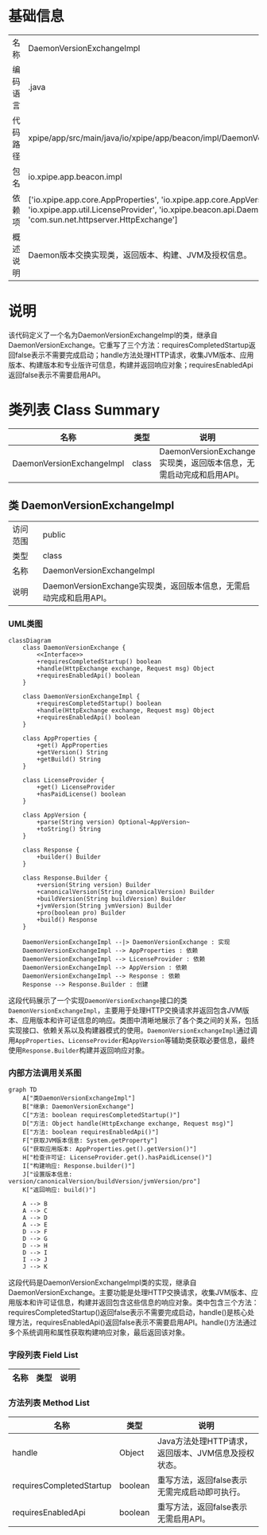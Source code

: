 # 基础信息

|      |      |
|------|------|
| 名称 | DaemonVersionExchangeImpl |
| 编码语言 | .java |
| 代码路径 | xpipe/app/src/main/java/io/xpipe/app/beacon/impl/DaemonVersionExchangeImpl.java |
| 包名 | io.xpipe.app.beacon.impl |
| 依赖项 | ['io.xpipe.app.core.AppProperties', 'io.xpipe.app.core.AppVersion', 'io.xpipe.app.util.LicenseProvider', 'io.xpipe.beacon.api.DaemonVersionExchange', 'com.sun.net.httpserver.HttpExchange'] |
| 概述说明 | Daemon版本交换实现类，返回版本、构建、JVM及授权信息。 |

# 说明

该代码定义了一个名为DaemonVersionExchangeImpl的类，继承自DaemonVersionExchange。它重写了三个方法：requiresCompletedStartup返回false表示不需要完成启动；handle方法处理HTTP请求，收集JVM版本、应用版本、构建版本和专业版许可信息，构建并返回响应对象；requiresEnabledApi返回false表示不需要启用API。

# 类列表 Class Summary

| 名称   | 类型  | 说明 |
|-------|------|-------------|
| DaemonVersionExchangeImpl | class | DaemonVersionExchange实现类，返回版本信息，无需启动完成和启用API。 |



## 类 DaemonVersionExchangeImpl

|      |      |
|------|------|
| 访问范围 | public |
| 类型 | class |
| 名称 | DaemonVersionExchangeImpl |
| 说明 | DaemonVersionExchange实现类，返回版本信息，无需启动完成和启用API。 |


### UML类图

```mermaid
classDiagram
    class DaemonVersionExchange {
        <<Interface>>
        +requiresCompletedStartup() boolean
        +handle(HttpExchange exchange, Request msg) Object
        +requiresEnabledApi() boolean
    }

    class DaemonVersionExchangeImpl {
        +requiresCompletedStartup() boolean
        +handle(HttpExchange exchange, Request msg) Object
        +requiresEnabledApi() boolean
    }

    class AppProperties {
        +get() AppProperties
        +getVersion() String
        +getBuild() String
    }

    class LicenseProvider {
        +get() LicenseProvider
        +hasPaidLicense() boolean
    }

    class AppVersion {
        +parse(String version) Optional~AppVersion~
        +toString() String
    }

    class Response {
        +builder() Builder
    }

    class Response.Builder {
        +version(String version) Builder
        +canonicalVersion(String canonicalVersion) Builder
        +buildVersion(String buildVersion) Builder
        +jvmVersion(String jvmVersion) Builder
        +pro(boolean pro) Builder
        +build() Response
    }

    DaemonVersionExchangeImpl --|> DaemonVersionExchange : 实现
    DaemonVersionExchangeImpl --> AppProperties : 依赖
    DaemonVersionExchangeImpl --> LicenseProvider : 依赖
    DaemonVersionExchangeImpl --> AppVersion : 依赖
    DaemonVersionExchangeImpl --> Response : 依赖
    Response --> Response.Builder : 创建
```

这段代码展示了一个实现`DaemonVersionExchange`接口的类`DaemonVersionExchangeImpl`，主要用于处理HTTP交换请求并返回包含JVM版本、应用版本和许可证信息的响应。类图中清晰地展示了各个类之间的关系，包括实现接口、依赖关系以及构建器模式的使用。`DaemonVersionExchangeImpl`通过调用`AppProperties`、`LicenseProvider`和`AppVersion`等辅助类获取必要信息，最终使用`Response.Builder`构建并返回响应对象。


### 内部方法调用关系图

```mermaid
graph TD
    A["类DaemonVersionExchangeImpl"]
    B["继承: DaemonVersionExchange"]
    C["方法: boolean requiresCompletedStartup()"]
    D["方法: Object handle(HttpExchange exchange, Request msg)"]
    E["方法: boolean requiresEnabledApi()"]
    F["获取JVM版本信息: System.getProperty"]
    G["获取应用版本: AppProperties.get().getVersion()"]
    H["检查许可证: LicenseProvider.get().hasPaidLicense()"]
    I["构建响应: Response.builder()"]
    J["设置版本信息: version/canonicalVersion/buildVersion/jvmVersion/pro"]
    K["返回响应: build()"]

    A --> B
    A --> C
    A --> D
    A --> E
    D --> F
    D --> G
    D --> H
    D --> I
    I --> J
    J --> K
```

这段代码是DaemonVersionExchangeImpl类的实现，继承自DaemonVersionExchange。主要功能是处理HTTP交换请求，收集JVM版本、应用版本和许可证信息，构建并返回包含这些信息的响应对象。类中包含三个方法：requiresCompletedStartup()返回false表示不需要完成启动，handle()是核心处理方法，requiresEnabledApi()返回false表示不需要启用API。handle()方法通过多个系统调用和属性获取构建响应对象，最后返回该对象。

### 字段列表 Field List

| 名称  | 类型  | 说明 |
|-------|-------|------|

### 方法列表 Method List

| 名称  | 类型  | 说明 |
|-------|-------|------|
| handle | Object | Java方法处理HTTP请求，返回版本、JVM信息及授权状态。 |
| requiresCompletedStartup | boolean | 重写方法，返回false表示无需完成启动即可执行。 |
| requiresEnabledApi | boolean | 重写方法，返回false表示无需启用API。 |




